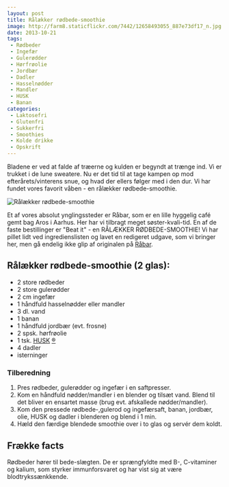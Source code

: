 ```yaml
---
layout: post
title: Rålækker rødbede-smoothie
image: http://farm8.staticflickr.com/7442/12658493055_887e73df17_n.jpg
date: 2013-10-21
tags:
 - Rødbeder
 - Ingefær
 - Gulerødder
 - Hørfrøolie
 - Jordbær
 - Dadler
 - Hasselnødder
 - Mandler
 - HUSK
 - Banan
categories:
 - Laktosefri
 - Glutenfri
 - Sukkerfri
 - Smoothies
 - Kolde drikke
 - Opskrift
---
```


Bladene er ved at falde af træerne og kulden er begyndt at trænge ind. Vi er
trukket i de lune sweatere. Nu er det tid til at tage kampen op mod
efterårets/vinterens snue, og hvad der ellers følger med i den dur.
Vi har fundet vores favorit våben - en rålækker rødbede-smoothie.

![Rålækker rødbede-smoothie](https://farm3.staticflickr.com/2813/12658965174_77a8ca0c19_z.jpg)

Et af vores absolut ynglingssteder er Råbar, som er en lille hyggelig café gemt
bag Aros i Aarhus. Her har vi tilbragt meget søster-kvali-tid. En af de faste
bestillinger er "Beat it" - en RÅLÆKKER RØDBEDE-SMOOTHIE! Vi har pillet lidt ved
ingredienslisten og lavet en redigeret udgave, som vi bringer her, men gå
endelig ikke glip af originalen på [Råbar](http://www.raabar.dk/).

## Rålækker rødbede-smoothie (2 glas):
- 2 store rødbeder
- 2 store gulerødder
- 2 cm ingefær
- 1 håndfuld hasselnødder eller mandler
- 3 dl. vand
- 1 banan
- 1 håndfuld jordbær (evt. frosne)
- 2 spsk. hørfrøolie
- 1 tsk. [HUSK](http://www.husk.dk/) [®](http://www.husk.dk/)
- 4 dadler
- isterninger

### Tilberedning

1. Pres rødbeder, gulerødder og ingefær i en saftpresser.
2. Kom en håndfuld nødder/mandler i en blender og tilsæt vand. Blend til det
   bliver en ensartet masse (brug evt. afskallede nødder/mandler).
3. Kom den pressede rødbede-,gulerod og ingefærsaft, banan, jordbær, olie, HUSK
   og dadler i blenderen og blend i 1 min.
4. Hæld den færdige blendede smoothie over i to glas og servér dem koldt.

## Frække facts
Rødbeder hører til bede-slægten. De er sprængfyldte med B-, C-vitaminer og
kalium, som styrker immunforsvaret og har vist sig at være blodtrykssænkkende.
